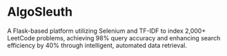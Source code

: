 # AlgoSleuth
A Flask-based platform utilizing Selenium and TF-IDF to index 2,000+ LeetCode problems, achieving 98% query accuracy and enhancing search efficiency by 40% through intelligent, automated data retrieval.
